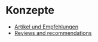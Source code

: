 # Konzepte

* [Artikel und Empfehlungen]
* [Reviews and recommendations]

[Artikel und Empfehlungen]: ../concepts/article-recommendation.md
[Reviews and recommendations]: ../concepts/reviews-and-recommendations.md